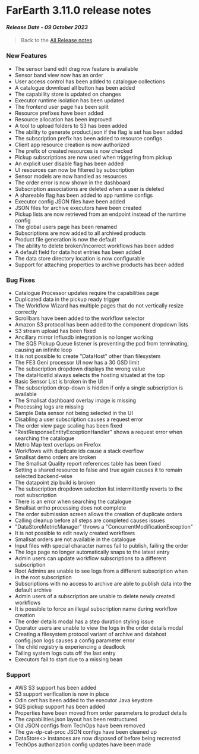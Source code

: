 # FarEarth 3.11.0 release notes
#### *Release Date - 09 October 2023*

> Back to the [All Release notes](releaseNotesSummary.md)

### New Features
* The sensor band edit drag row feature is available
* Sensor band view now has an order
* User access control has been added to catalogue collections
* A catalogue download all button has been added
* The capability store is updated on changes
* Executor runtime isolation has been updated
* The frontend user page has been split
* Resource prefixes have been added
* Resource allocation has been improved
* A tool to upload folders to S3 has been added
* The ability to generate product.json if the flag is set has been added
* The subscription prefix has been added to resource configs
* Client app resource creation is now authorized
* The prefix of created resources is now checked
* Pickup subscriptions are now used when triggering from pickup
* An explicit user disable flag has been added
* UI resources can now be filtered by subscription
* Sensor models are now handled as resources
* The order error is now shown in the dashboard
* Subscription associations are deleted when a user is deleted
* A shareable flag has been added to app runtime configs
* Executor config JSON files have been added
* JSON files for archive executors have been created
* Pickup lists are now retrieved from an endpoint instead of the runtime config
* The global users page has been renamed
* Subscriptions are now added to all archived products
* Product file generation is now the default
* The ability to delete broken/incorrect workflows has been added
* A default field for data host entries has been added
* The data store directory location is now configurable
* Support for attaching properties to archive products has been added

### Bug Fixes
* Catalogue Processor updates require the capabilities page
* Duplicated data in the pickup ready trigger
* The Workflow Wizard has multiple pages that do not vertically resize correctly
* Scrollbars have been added to the workflow selector
* Amazon S3 protocol has been added to the component dropdown lists
* S3 stream upload has been fixed
* Ancillary mirror Influxdb integration is no longer working
* The SQS Pickup Queue listener is preventing the pod from terminating, causing an infinite loop
* It is not possible to create "DataHost" other than filesystem
* The FE3 Geni processor UI now has a 30 GSD limit
* The subscription dropdown displays the wrong value
* The dataHostId always selects the hosting situated at the top
* Basic Sensor List is broken in the UI
* The subscription drop-down is hidden if only a single subscription is available
* The Smallsat dashboard overlay image is missing
* Processing logs are missing
* Sample Data sensor not being selected in the UI
* Disabling a user subscription causes a request error
* The order view page scaling has been fixed
* "RestResponseEntityExceptionHandler" shows a request error when searching the catalogue
* Metro Map text overlaps on Firefox
* Workflows with duplicate ids cause a stack overflow
* Smallsat demo orders are broken
* The Smallsat Quality report references table has been fixed
* Setting a shared resource to false and true again causes it to remain selected backend-wise
* The datapoint zip build is broken
* The subscription dropdown selection list intermittently reverts to the root subscription
* There is an error when searching the catalogue
* Smallsat ortho processing does not complete
* The order submission screen allows the creation of duplicate orders
* Calling cleanup before all steps are completed causes issues
* "DataStoreMetricManager" throws a "ConcurrentModificationException"
* It is not possible to edit newly created workflows
* Smallsat orders are not available in the catalogue
* Input files with special character names fail to publish, failing the order
* The logs page no longer automatically snaps to the latest entry
* Admin users can update workflow subscriptions to a different subscription
* Root Admins are unable to see logs from a different subscription when in the root subscription
* Subscriptions with no access to archive are able to publish data into the default archive
* Admin users of a subscription are unable to delete newly created workflows
* It is possible to force an illegal subscription name during workflow creation
* The order details modal has a step duration styling issue
* Operator users are unable to view the logs in the order details modal
* Creating a filesystem protocol variant of archive and datahost config.json logs causes a config parameter error
* The child registry is experiencing a deadlock
* Tailing system logs cuts off the last entry
* Executors fail to start due to a missing bean

### Support
* AWS S3 support has been added
* S3 support verification is now in place
* Odin cert has been added to the executor Java keystore
* SQS pickup support has been added
* Properties have been moved from order parameters to product details
* The capabilities.json layout has been restructured
* Old JSON configs from TechOps have been removed
* The gw-dp-cat-proc JSON configs have been cleaned up
* DataStore<> instances are now disposed of before being recreated
* TechOps authorization config updates have been made